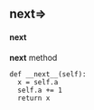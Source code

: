 ## __next__=>
#### __next__
__next__ method
```
def __next__(self):
  x = self.a
  self.a += 1
  return x
```